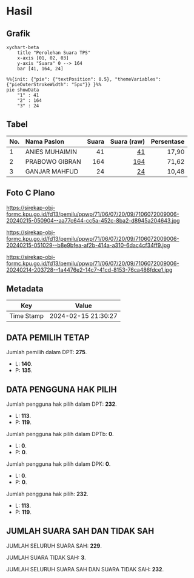 # Hasil

## Grafik

```mermaid
xychart-beta
    title "Perolehan Suara TPS"
    x-axis [01, 02, 03]
    y-axis "Suara" 0 --> 164
    bar [41, 164, 24]
```

```mermaid
%%{init: {"pie": {"textPosition": 0.5}, "themeVariables": {"pieOuterStrokeWidth": "5px"}} }%%
pie showData
    "1" : 41
    "2" : 164
    "3" : 24
```

## Tabel

| No. | Nama Paslon    | Suara | Suara (raw) | Persentase |
|:--- |:-------------- | -----:| -----------:| ----------:|
| 1   | ANIES MUHAIMIN | 41    | [41][p-1]   | 17,90      |
| 2   | PRABOWO GIBRAN | 164   | [164][p-2]  | 71,62      |
| 3   | GANJAR MAHFUD  | 24    | [24][p-3]   | 10,48      |


[p-1]: https://github.com/gigit-pemilu/pemilu-2024-71-sulawesi-utara/blob/main/pilpres/hitung-suara/sub/71-sulawesi-utara/sub/06-minahasa-utara/sub/07-likupang-timur/sub/2009-likupang-ii/sub/006-tps/sub/paslon-1.txt
[p-2]: https://github.com/gigit-pemilu/pemilu-2024-71-sulawesi-utara/blob/main/pilpres/hitung-suara/sub/71-sulawesi-utara/sub/06-minahasa-utara/sub/07-likupang-timur/sub/2009-likupang-ii/sub/006-tps/sub/paslon-2.txt
[p-3]: https://github.com/gigit-pemilu/pemilu-2024-71-sulawesi-utara/blob/main/pilpres/hitung-suara/sub/71-sulawesi-utara/sub/06-minahasa-utara/sub/07-likupang-timur/sub/2009-likupang-ii/sub/006-tps/sub/paslon-3.txt

## Foto C Plano

https://sirekap-obj-formc.kpu.go.id/fd13/pemilu/ppwp/71/06/07/20/09/7106072009006-20240215-050904--aa77c644-cc5a-452c-8ba2-d8945a204643.jpg

https://sirekap-obj-formc.kpu.go.id/fd13/pemilu/ppwp/71/06/07/20/09/7106072009006-20240215-051029--b8e9bfea-af2b-414a-a310-6dac4cf34ff9.jpg

https://sirekap-obj-formc.kpu.go.id/fd13/pemilu/ppwp/71/06/07/20/09/7106072009006-20240214-203728--1a4476e2-14c7-41cd-8153-76ca486fdce1.jpg


## Metadata

| Key        | Value               |
| ---------- | ------------------- |
| Time Stamp | 2024-02-15 21:30:27 |


## DATA PEMILIH TETAP

Jumlah pemilih dalam DPT: **275**.
 * L: **140**.
 * P: **135**.

## DATA PENGGUNA HAK PILIH

Jumlah pengguna hak pilih dalam DPT: **232**.
 * L: **113**.
 * P: **119**.

Jumlah pengguna hak pilih dalam DPTb: **0**.
 * L: **0**.
 * P: **0**.

Jumlah pengguna hak pilih dalam DPK: **0**.
 * L: **0**.
 * P: **0**.

Jumlah pengguna hak pilih: **232**.
 * L: **113**.
 * P: **119**.

## JUMLAH SUARA SAH DAN TIDAK SAH

JUMLAH SELURUH SUARA SAH: **229**.

JUMLAH SUARA TIDAK SAH: **3**.

JUMLAH SELURUH SUARA SAH DAN SUARA TIDAK SAH: **232**.


